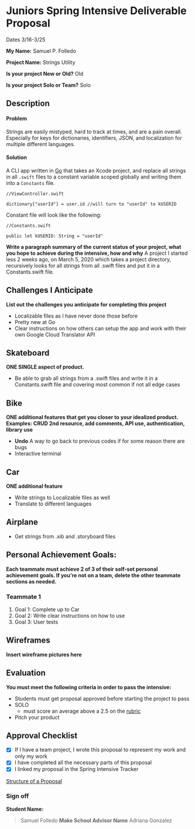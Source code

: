 # Juniors Spring Intensive Deliverable Proposal

Dates 3/16-3/25

**My Name:** Samuel P. Folledo

**Project Name:** Strings Utility

**Is your project New or Old?** Old

**Is your project Solo or Team?** Solo


## Description
#### Problem
Strings are easily mistyped, hard to track at times, and are a pain overall. Especially for keys for dictionaries, identifiers, JSON, and localization for multiple different languages.

#### Solution
A CLI app written in [Go](https://golang.org/) that takes an Xcode project, and replace all strings in all ```.swift``` files to a constant variable scoped globally and writing them into a ```Constants``` file. 

    //ViewController.swift

    dictionary["userId"] = user.id //will turn to "userId" to kUSERID

Constant file will look like the following:

    //Constants.swift

    public let kUSERID: String = "userId"

**Write a paragraph summary of the current status of your project, what you hope to achieve during the intensive, how and why**
A project I started less 2 weeks ago, on March 5, 2020 which takes a project directory, recursively looks for all strings from all .swift files and put it in a Constants.swift file.


## Challenges I Anticipate
**List out the challenges you anticipate for completing this project**
- Localizable files as I have never done those before
- Pretty new at Go
- Clear instructions on how others can setup the app and work with their own Google Cloud Translator API


## Skateboard
**ONE SINGLE aspect of product.**
- Be able to grab all strings from a .swift files and write it in a Constants.swift file and covering most common if not all edge cases

## Bike
**ONE additional features that get you closer to your idealized product. Examples: CRUD 2nd resource, add comments, API use, authentication, library use** 
- __Undo__ A way to go back to previous codes if for some reason there are bugs
- Interactive terminal

## Car
**ONE additional feature** 
- Write strings to Localizable files as well 
- Translate to different languages

## Airplane
- Get strings from .xib and .storyboard files


## Personal Achievement Goals:
**Each teammate must achieve 2 of 3 of their self-set personal achievement goals. If you're not on a team, delete the other teammate sections as needed.**

### Teammate 1
1. Goal 1: Complete up to Car
2. Goal 2: Write clear instructions on how to use
3. Goal 3: User tests

## Wireframes
**Insert wireframe pictures here**


## Evaluation
**You must meet the following criteria in order to pass the intensive:**
- Students must get proposal approved before starting the project to pass
- SOLO 
    - must score an average above a 2.5 on the [rubric]
- Pitch your product

[rubric]:https://docs.google.com/document/d/1IOQDmohLBEBT-hyr-2vgw1mbZUNsq3fHxVfH0oRmVt0/edit


## Approval Checklist
- [X] If I have a team project, I wrote this proposal to represent my work and only my work
- [X] I have completed all the necessary parts of this proposal
- [X] I linked my proposal in the Spring Intensive Tracker

[Structure of a Proposal](https://github.com/Make-School-Courses/INT-1.3-AND-INT-2.3-Spring-Intensive/blob/master/Proposals/junior-proposal.md)

### Sign off

**Student Name:**                
> Samuel Folledo
**Make School Advisor Name**
> Adriana Gonzalez